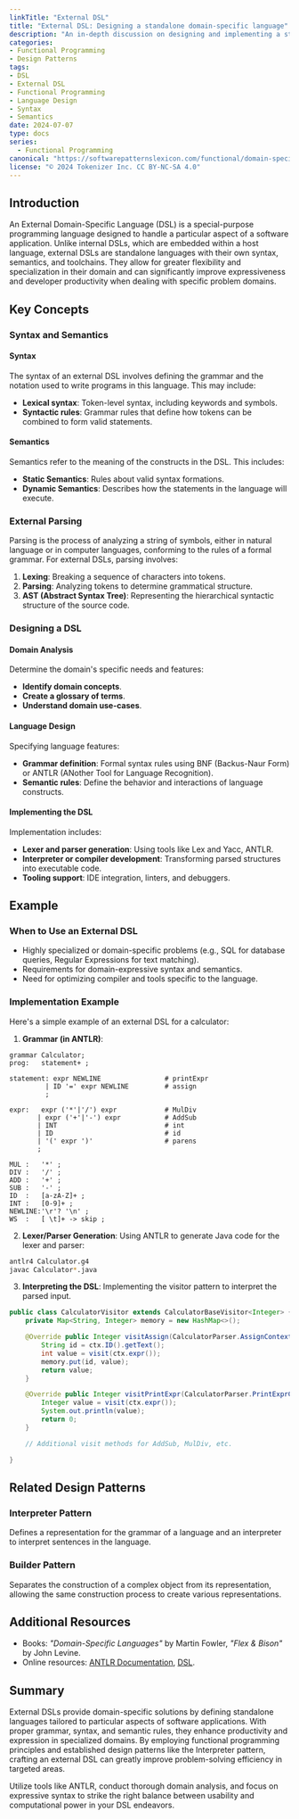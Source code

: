 ```yaml
---
linkTitle: "External DSL"
title: "External DSL: Designing a standalone domain-specific language"
description: "An in-depth discussion on designing and implementing a standalone domain-specific language (DSL) with a focus on functional programming principles and design patterns."
categories:
- Functional Programming
- Design Patterns
tags:
- DSL
- External DSL
- Functional Programming
- Language Design
- Syntax
- Semantics
date: 2024-07-07
type: docs
series:
  - Functional Programming
canonical: "https://softwarepatternslexicon.com/functional/domain-specific-patterns/dsl-(domain-specific-language)/external-dsl"
license: "© 2024 Tokenizer Inc. CC BY-NC-SA 4.0"
---
```


## Introduction

An External Domain-Specific Language (DSL) is a special-purpose programming language designed to handle a particular aspect of a software application. Unlike internal DSLs, which are embedded within a host language, external DSLs are standalone languages with their own syntax, semantics, and toolchains. They allow for greater flexibility and specialization in their domain and can significantly improve expressiveness and developer productivity when dealing with specific problem domains.

## Key Concepts

### Syntax and Semantics

#### Syntax
The syntax of an external DSL involves defining the grammar and the notation used to write programs in this language. This may include:
- **Lexical syntax**: Token-level syntax, including keywords and symbols.
- **Syntactic rules**: Grammar rules that define how tokens can be combined to form valid statements.

#### Semantics
Semantics refer to the meaning of the constructs in the DSL. This includes:
- **Static Semantics**: Rules about valid syntax formations.
- **Dynamic Semantics**: Describes how the statements in the language will execute.

### External Parsing
Parsing is the process of analyzing a string of symbols, either in natural language or in computer languages, conforming to the rules of a formal grammar. For external DSLs, parsing involves:
1. **Lexing**: Breaking a sequence of characters into tokens.
2. **Parsing**: Analyzing tokens to determine grammatical structure.
3. **AST (Abstract Syntax Tree)**: Representing the hierarchical syntactic structure of the source code.

### Designing a DSL

#### Domain Analysis
Determine the domain's specific needs and features:
- **Identify domain concepts**.
- **Create a glossary of terms**.
- **Understand domain use-cases**.

#### Language Design
Specifying language features:
- **Grammar definition**: Formal syntax rules using BNF (Backus-Naur Form) or ANTLR (ANother Tool for Language Recognition).
- **Semantic rules**: Define the behavior and interactions of language constructs.

#### Implementing the DSL
Implementation includes:
- **Lexer and parser generation**: Using tools like Lex and Yacc, ANTLR.
- **Interpreter or compiler development**: Transforming parsed structures into executable code.
- **Tooling support**: IDE integration, linters, and debuggers.

## Example

### When to Use an External DSL
- Highly specialized or domain-specific problems (e.g., SQL for database queries, Regular Expressions for text matching).
- Requirements for domain-expressive syntax and semantics.
- Need for optimizing compiler and tools specific to the language.

### Implementation Example
Here's a simple example of an external DSL for a calculator:

1. **Grammar (in ANTLR)**:
```antlr
grammar Calculator;
prog:   statement+ ;

statement: expr NEWLINE                # printExpr
         | ID '=' expr NEWLINE         # assign
         ;

expr:   expr ('*'|'/') expr            # MulDiv
       | expr ('+'|'-') expr           # AddSub
       | INT                           # int
       | ID                            # id
       | '(' expr ')'                  # parens
       ;

MUL :   '*' ; 
DIV :   '/' ;
ADD :   '+' ;
SUB :   '-' ;
ID  :   [a-zA-Z]+ ;      
INT :   [0-9]+ ;         
NEWLINE:'\r'? '\n' ;
WS  :   [ \t]+ -> skip ;
```

2. **Lexer/Parser Generation**:
Using ANTLR to generate Java code for the lexer and parser:
```bash
antlr4 Calculator.g4
javac Calculator*.java
```

3. **Interpreting the DSL**:
Implementing the visitor pattern to interpret the parsed input.

```java
public class CalculatorVisitor extends CalculatorBaseVisitor<Integer> {
    private Map<String, Integer> memory = new HashMap<>();

    @Override public Integer visitAssign(CalculatorParser.AssignContext ctx) {
        String id = ctx.ID().getText();
        int value = visit(ctx.expr());
        memory.put(id, value);
        return value;
    }

    @Override public Integer visitPrintExpr(CalculatorParser.PrintExprContext ctx) {
        Integer value = visit(ctx.expr());
        System.out.println(value);
        return 0;
    }

    // Additional visit methods for AddSub, MulDiv, etc. 

}
```

## Related Design Patterns

### Interpreter Pattern
Defines a representation for the grammar of a language and an interpreter to interpret sentences in the language.

### Builder Pattern
Separates the construction of a complex object from its representation, allowing the same construction process to create various representations.

## Additional Resources
- Books: *"Domain-Specific Languages"* by Martin Fowler, *"Flex & Bison"* by John Levine.
- Online resources: [ANTLR Documentation](https://www.antlr.org/doc/index.html), [DSL](https://en.wikipedia.org/wiki/Domain-specific_language).

## Summary
External DSLs provide domain-specific solutions by defining standalone languages tailored to particular aspects of software applications. With proper grammar, syntax, and semantic rules, they enhance productivity and expression in specialized domains. By employing functional programming principles and established design patterns like the Interpreter pattern, crafting an external DSL can greatly improve problem-solving efficiency in targeted areas.

Utilize tools like ANTLR, conduct thorough domain analysis, and focus on expressive syntax to strike the right balance between usability and computational power in your DSL endeavors.
